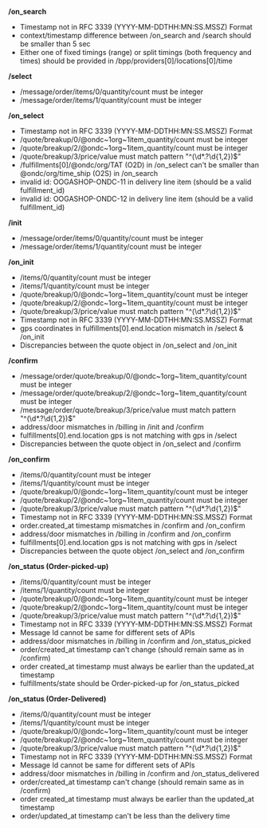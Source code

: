 **/on_search**
- Timestamp not in RFC 3339 (YYYY-MM-DDTHH:MN:SS.MSSZ) Format
- context/timestamp difference between /on_search and /search should be smaller than 5 sec
- Either one of fixed timings (range) or split timings (both frequency and times) should be provided in /bpp/providers[0]/locations[0]/time

**/select**
- /message/order/items/0/quantity/count must be integer
- /message/order/items/1/quantity/count must be integer

**/on_select**
- Timestamp not in RFC 3339 (YYYY-MM-DDTHH:MN:SS.MSSZ) Format
- /quote/breakup/0/@ondc~1org~1item_quantity/count must be integer
- /quote/breakup/2/@ondc~1org~1item_quantity/count must be integer
- /quote/breakup/3/price/value must match pattern "^(\d*.?\d{1,2})$"
- /fulfillments[0]/@ondc/org/TAT (O2D) in /on_select can't be smaller than @ondc/org/time_ship (O2S) in /on_search
- invalid  id: OOGASHOP-ONDC-11 in delivery line item (should be a valid fulfillment_id)
- invalid  id: OOGASHOP-ONDC-12 in delivery line item (should be a valid fulfillment_id)

**/init**
- /message/order/items/0/quantity/count must be integer
- /message/order/items/1/quantity/count must be integer

**/on_init**
- /items/0/quantity/count must be integer
- /items/1/quantity/count must be integer
- /quote/breakup/0/@ondc~1org~1item_quantity/count must be integer
- /quote/breakup/2/@ondc~1org~1item_quantity/count must be integer
- /quote/breakup/3/price/value must match pattern "^(\d*.?\d{1,2})$"
- Timestamp not in RFC 3339 (YYYY-MM-DDTHH:MN:SS.MSSZ) Format
- gps coordinates in fulfillments[0].end.location mismatch in /select & /on_init
- Discrepancies between the quote object in /on_select and /on_init

**/confirm**
- /message/order/quote/breakup/0/@ondc~1org~1item_quantity/count must be integer
- /message/order/quote/breakup/2/@ondc~1org~1item_quantity/count must be integer
- /message/order/quote/breakup/3/price/value must match pattern "^(\d*.?\d{1,2})$"
- address/door mismatches in /billing in /init and /confirm
- fulfillments[0].end.location gps is not matching with gps in /select
- Discrepancies between the quote object in /on_select and /confirm

**/on_confirm**
- /items/0/quantity/count must be integer
- /items/1/quantity/count must be integer
- /quote/breakup/0/@ondc~1org~1item_quantity/count must be integer
- /quote/breakup/2/@ondc~1org~1item_quantity/count must be integer
- /quote/breakup/3/price/value must match pattern "^(\d*.?\d{1,2})$"
- Timestamp not in RFC 3339 (YYYY-MM-DDTHH:MN:SS.MSSZ) Format
- order.created_at timestamp mismatches in /confirm and /on_confirm
- address/door mismatches in /billing in /confirm and /on_confirm
- fulfillments[0].end.location gps is not matching with gps in /select
- Discrepancies between the quote object /on_select and /on_confirm

**/on_status (Order-picked-up)**
- /items/0/quantity/count must be integer
- /items/1/quantity/count must be integer
- /quote/breakup/0/@ondc~1org~1item_quantity/count must be integer
- /quote/breakup/2/@ondc~1org~1item_quantity/count must be integer
- /quote/breakup/3/price/value must match pattern "^(\d*.?\d{1,2})$"
- Timestamp not in RFC 3339 (YYYY-MM-DDTHH:MN:SS.MSSZ) Format
- Message Id cannot be same for different sets of APIs
- address/door mismatches in /billing in /confirm and /on_status_picked
- order/created_at timestamp can't change (should remain same as in /confirm)
- order created_at timestamp must always be earlier than the updated_at timestamp
- fulfillments/state should be Order-picked-up for /on_status_picked

**/on_status (Order-Delivered)**
- /items/0/quantity/count must be integer
- /items/1/quantity/count must be integer
- /quote/breakup/0/@ondc~1org~1item_quantity/count must be integer
- /quote/breakup/2/@ondc~1org~1item_quantity/count must be integer
- /quote/breakup/3/price/value must match pattern "^(\d*.?\d{1,2})$"
- Timestamp not in RFC 3339 (YYYY-MM-DDTHH:MN:SS.MSSZ) Format
- Message Id cannot be same for different sets of APIs
- address/door mismatches in /billing in /confirm and /on_status_delivered
- order/created_at timestamp can't change (should remain same as in /confirm)
- order created_at timestamp must always be earlier than the updated_at timestamp
- order/updated_at timestamp can't be less than the delivery time

